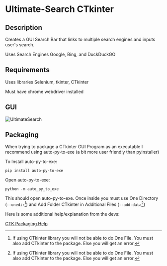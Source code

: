 # Ultimate-Search CTkinter
## Description
Creates a GUI Search Bar that links to multiple search engines and inputs user's search.

Uses Search Engines Google, Bing, and DuckDuckGO
## Requirements
Uses libraries Selenium, tkinter, CTkinter

Must have chrome webdriver installed
## GUI
![UltimateSearch](https://user-images.githubusercontent.com/121186555/209994760-3c66262b-e417-4e84-9869-73418ff79fd7.PNG)


## Packaging

When trying to package a CTkinter GUI Program as an executable I recommend using auto-py-to-exe (a bit more user friendly than pyinstaller)

To Install auto-py-to-exe:

```
pip install auto-py-to-exe
```

Open auto-py-to-exe:


```
python -m auto_py_to_exe
```


This should open auto-py-to-exe. Once inside you must use One Directory (`--onedir`[^1]) and Add Folder CTkinter in Additional Files (`--add-data`[^1])

Here is some additional help/explanation from the devs:

[CTK Packaging Help](https://github.com/TomSchimansky/CustomTkinter/wiki/Packaging)


[^1]: If using CTkinter library you will not be able to do One File. You must also add CTkinter to the package. Else you will get an error.
